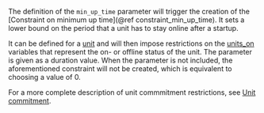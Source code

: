 The definition of the `min_up_time` parameter will trigger the creation of the [Constraint on minimum up time](@ref constraint_min_up_time). It sets a lower bound on the period that a unit has to stay online after a startup.

It can be defined for a [unit](@ref) and will then impose restrictions on the [units\_on](@ref) variables that represent the on- or offline status of the unit. The parameter is given as a duration value. When the parameter is not included, the aforementioned constraint will not be created, which is equivalent to choosing a value of 0.

For a more complete description of unit commmitment restrictions, see [Unit commitment](@ref).
